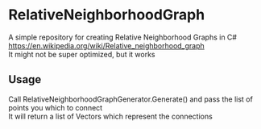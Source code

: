 # RelativeNeighborhoodGraph
A simple repository for creating Relative Neighborhood Graphs in C#<br/>
https://en.wikipedia.org/wiki/Relative_neighborhood_graph<br/>
It might not be super optimized, but it works

## Usage
Call RelativeNeighborhoodGraphGenerator.Generate() and pass the list of points you which to connect<br/>
It will return a list of Vectors which represent the connections